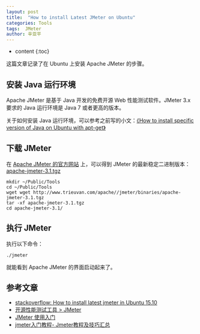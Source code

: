 ```yaml
---
layout: post
title:  "How to install Latest JMeter on Ubuntu"
categories: Tools
tags:  JMeter
author: 辛亚平
---
```


* content
{:toc}

这篇文章记录了在 Ubuntu 上安装 Apache JMeter 的步骤。



## 安装 Java 运行环境

Apache JMeter 是基于 Java 开发的免费开源 Web 性能测试软件。JMeter 3.x 要求的 Java 运行环境是 Java 7 或者更高的版本。

关于如何安装 Java 运行环境，可以参考之前写的小文：[《How to install specific version of Java on Ubuntu with apt-get》](https://yapingxin.github.io/2016/12/27/ubuntu-install-java/)


## 下载 JMeter

在 [Apache JMeter 的官方网站](http://jmeter.apache.org/index.html) 上，可以得到 JMeter 的最新稳定二进制版本：
[apache-jmeter-3.1.tgz](http://www.trieuvan.com/apache//jmeter/binaries/apache-jmeter-3.1.tgz)

```shell
mkdir ~/Public/Tools
cd ~/Public/Tools
wget wget http://www.trieuvan.com/apache//jmeter/binaries/apache-jmeter-3.1.tgz
tar -xf apache-jmeter-3.1.tgz
cd apache-jmeter-3.1/
```
## 执行 JMeter

执行以下命令：

```shell
./jmeter
```

就能看到 Apache JMeter 的界面启动起来了。


## 参考文章

- [stackoverflow: How to install latest jmeter in Ubuntu 15.10](http://stackoverflow.com/questions/37333339/how-to-install-latest-jmeter-in-ubuntu-15-10)
- [开源性能测试工具 > JMeter](http://www.ltesting.net/ceshi/open/kyxncsgj/jmeter/)
- [JMeter 使用入门](http://www.ltesting.net/ceshi/open/kyxncsgj/jmeter/2012/0801/205347.html)
- [jmeter入门教程- Jmeter教程及技巧汇总](http://www.hissummer.com/jmeter-summary.html)
